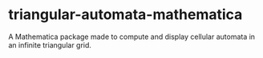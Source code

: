 # triangular-automata-mathematica
A Mathematica package made to compute and display cellular automata in an infinite triangular grid.
